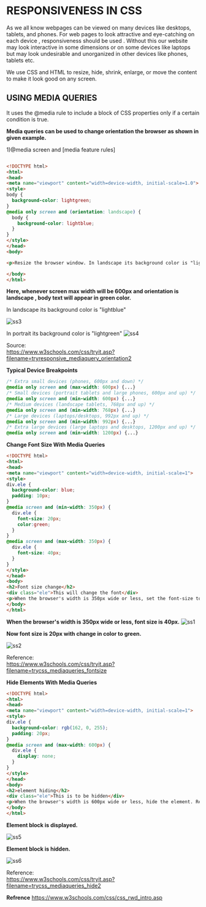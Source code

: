 # RESPONSIVENESS IN CSS

 As we all know webpages can be viewed on many devices like desktops, tablets, and phones. For web pages to look attractive and eye-catching on each device , responsiveness should be used . Without this our website may look interactive in some dimensions or on some devices like laptops but may look undesirable and unorganized in other devices like phones, tablets etc.

 We  use CSS and HTML to resize, hide, shrink, enlarge, or move the content to make it look good on any screen. 
## USING MEDIA QUERIES

It uses the @media rule to include a block of CSS properties only if a certain condition is true.

**Media queries can be used to change orientation the browser as shown in given example.**

1)@media screen and [media feature rules]

```html

<!DOCTYPE html>
<html>
<head>
<meta name="viewport" content="width=device-width, initial-scale=1.0">
<style>
body {
  background-color: lightgreen;
}
@media only screen and (orientation: landscape) {
  body {
    background-color: lightblue;
  }
}
</style>
</head>
<body>

<p>Resize the browser window. In landscape its background color is "lightblue", otherwise it is "lightgreen".</p>

</body>
</html>

```


**Here, whenever screen max width will be 600px and orientation is landscape , body text will appear in green color.**

In landscape its background color is "lightblue"

![ss3](https://user-images.githubusercontent.com/72392580/142740596-ed9bd52e-e95c-4070-85cb-bbd0d166a851.jpg)


In portrait its background color is "lightgreen"
![ss4](https://user-images.githubusercontent.com/72392580/142740613-40f820b3-7e01-4c4c-bd6a-e3e4270d1c00.jpg)

Source:
<br />
 https://www.w3schools.com/css/tryit.asp?filename=tryresponsive_mediaquery_orientation2




**Typical Device Breakpoints**
```css
/* Extra small devices (phones, 600px and down) */
@media only screen and (max-width: 600px) {...}
/* Small devices (portrait tablets and large phones, 600px and up) */
@media only screen and (min-width: 600px) {...}
/* Medium devices (landscape tablets, 768px and up) */
@media only screen and (min-width: 768px) {...}
/* Large devices (laptops/desktops, 992px and up) */
@media only screen and (min-width: 992px) {...}
/* Extra large devices (large laptops and desktops, 1200px and up) */
@media only screen and (min-width: 1200px) {...}
```
**Change Font Size With Media Queries**
```html
<!DOCTYPE html>
<html>
<head>
<meta name="viewport" content="width=device-width, initial-scale=1">
<style>
div.ele {
  background-color: blue;
  padding: 10px;
}
@media screen and (min-width: 350px) {
  div.ele {
    font-size: 20px;
    color:green;
  }
}
@media screen and (max-width: 350px) {
  div.ele {
    font-size: 40px;
  }
}
</style>
</head>
<body>
<h2>Font size change</h2>
<div class="ele">This will change the font</div>
<p>When the browser's width is 350px wide or less, set the font-size to 40px. When it is 351px or wider, set the font-size to 20px and change text color to green. </p>
</body>
</html>
```
**When the browser's width is 350px wide or less, font size is 40px.**
 ![ss1](https://user-images.githubusercontent.com/72392580/142740633-f1ae6309-2f3e-4ce2-b239-031103097ea7.jpg)
 <br />
 
**Now font size is 20px with change in color to green.**
 <br />

![ss2](https://user-images.githubusercontent.com/72392580/142740648-91a6513e-d019-4d07-910b-b1af37e29d10.jpg)
 <br />
 
 
Reference:
<br />
 https://www.w3schools.com/css/tryit.asp?filename=trycss_mediaqueries_fontsize
 
**Hide Elements With Media Queries**
 <br />
 
 
```html
<!DOCTYPE html>
<html>
<head>
<meta name="viewport" content="width=device-width, initial-scale=1">
<style>
div.ele {
  background-color: rgb(162, 0, 255);
  padding: 20px;
}
@media screen and (max-width: 600px) {
  div.ele {
    display: none;
  }
}
</style>
</head>
<body>
<h2>element hiding</h2>
<div class="ele">This is to be hidden</div>
<p>When the browser's width is 600px wide or less, hide the element. Resize the browser window to see the effect.</p>
</body>
</html>
```
**Element block is displayed.**
 <br />

![ss5](https://user-images.githubusercontent.com/72392580/142740661-504badb9-8db8-46d0-8ea4-278b056ba5eb.jpg)
<br />

**Element block is hidden.**
 <br />

 ![ss6](https://user-images.githubusercontent.com/72392580/142740653-89688df0-542f-418c-9a81-48c1332827b0.jpg)
<br />
 
 
 Reference:
<br />
 https://www.w3schools.com/css/tryit.asp?filename=trycss_mediaqueries_hide2
 
 
**Refrence**
https://www.w3schools.com/css/css_rwd_intro.asp
